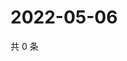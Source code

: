 # 2022-05-06

共 0 条

<!-- BEGIN WEIBO -->
<!-- 最后更新时间 Fri May 06 2022 20:32:32 GMT+0800 (China Standard Time) -->

<!-- END WEIBO -->
